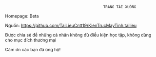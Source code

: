                                                  TRANG TẢI XUỐNG                                                
   
  Homepage: Beta
  
  Nguồn: https://github.com/TaiLieuCntt19/KienTrucMayTinh.tailieu
  
  Được chia sẻ để những cá nhân không đủ điều kiện học tập, không dùng cho mục đích thương mại
  
  Cảm ơn các bạn đã ủng hộ!

